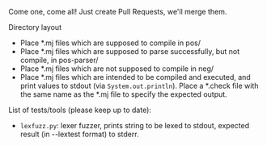 Come one, come all! Just create Pull Requests, we'll merge them.

Directory layout

 - Place *.mj files which are supposed to compile in pos/
 - Place *.mj files which are supposed to parse successfully, but not compile, in pos-parser/
 - Place *.mj files which are not supposed to compile in neg/
 - Place *.mj files which are intended to be compiled and executed,
   and print values to stdout (via `System.out.println`).
   Place a *.check file with the same name as the *.mj file to specify the expected output.

List of tests/tools (please keep up to date):
* `lexfuzz.py`: lexer fuzzer, prints string to be lexed to stdout, expected result (in --lextest format) to stderr.
